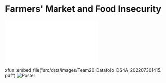 # Farmers' Market and Food Insecurity

![datafolio](src/data/images/Team20_Datafolio_DS4A_202207301415.pdf)
xfun::embed_file("src/data/images/Team20_Datafolio_DS4A_202207301415.pdf")
<img src="https://github.com/yecatstevir/farmer_market_food_insecurity/blob/040bc73ad7fbc71ddbb7cd51d0eab8ce4dad0aa4/src/data/images/Team20_Datafolio_DS4A_202207301415.pdf" alt="Poster" title="Role Of Farmers' Markets on Food Insecurity">
